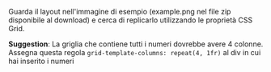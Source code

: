 Guarda il layout nell'immagine di esempio (example.png nel file zip disponibile al download) e cerca di replicarlo utilizzando le proprietà CSS Grid.

**Suggestion**:
La griglia che contiene tutti i numeri dovrebbe avere 4 colonne. Assegna questa regola `grid-template-columns: repeat(4, 1fr)` al div in cui hai inserito i numeri
